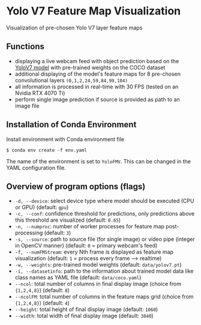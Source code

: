 # **Yolo V7 Feature Map Visualization**
Visualization of pre-chosen Yolo V7 layer feature maps
## Functions
- displaying a live webcam feed with object prediction based on the [YoloV7 model](https://github.com/WongKinYiu/yolov7) with pre-trained weights on the COCO dataset
- additional displaying of the model's feature maps for 8 pre-chosen convolutional layers ``(0,1,2,24,59,84,99,104)``
- all information is processed in real-time with 30 FPS (tested on an Nvidia RTX 4070 Ti)
- perform single image prediction if source is provided as path to an image file

## Installation of Conda Environment
Install environment with Conda environment file

``$ conda env create -f env.yaml``

The name of the environment is set to ``YoloFMV``. This can be changed in the YAML configuration file.

## Overview of program options (flags)
- ``-d, --device``: select device type where model should be executed (CPU or GPU) (default: ``gpu``)
- ``-c, --conf``: confidence threshold for predictions, only predictions above this threshold are visualized (default: ``0.65``)
- ``-n, --numproc``: number of worker processes for feature map post-processing (default: ``3``)
- ``-s, --source``: path to source file (for single image) or video pipe (integer in OpenCV manner) (default: ``0`` =  primary webcam's feed)
- ``-f, --numFMStream``: every Nth frame is displayed as feature map visualization (default: ``1`` = process every frame --> realtime)
- ``-w, --weights``: pre-trained model weights (default: ``data/yolov7.pt``)
- ``-i, --datasetinfo``: path to the information about trained model data like class names as YAML file (default: ``data/coco.yaml``)
- ``--ncol``: total number of columns in final display image (choice from ``{1,2,4,8}``) (default: ``8``)
- ``--ncolFM``: total number of columns in the feature maps grid (choice from ``{1,2,4,8}``) (default: ``4``)
- ``--height``: total height of final display image (default: ``1060``)
- ``--width``: total width of final display image (default: ``3840``)